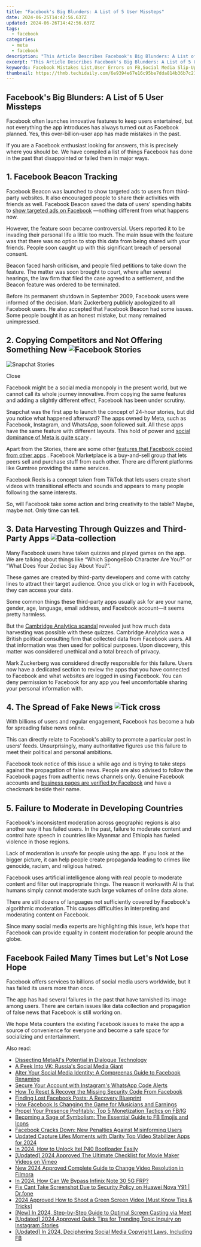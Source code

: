 ```yaml
---
title: "Facebook's Big Blunders: A List of 5 User Missteps"
date: 2024-06-25T14:42:56.637Z
updated: 2024-06-26T14:42:56.637Z
tags:
  - facebook
categories:
  - meta
  - facebook
description: "This Article Describes Facebook's Big Blunders: A List of 5 User Missteps"
excerpt: "This Article Describes Facebook's Big Blunders: A List of 5 User Missteps"
keywords: Facebook Mistakes List,User Errors on FB,Social Media Slip-Ups,Facebook UX Failures,Common FB Blunders,Users' Missteps FB,Social Networking Fails
thumbnail: https://thmb.techidaily.com/6e9394e67e16c95be7dda814b36b7c21bb54383a50ab2ad1ac5bcf151b169014.jpg
---
```


## Facebook's Big Blunders: A List of 5 User Missteps

 Facebook often launches innovative features to keep users entertained, but not everything the app introduces has always turned out as Facebook planned. Yes, this over-billion-user app has made mistakes in the past.

 If you are a Facebook enthusiast looking for answers, this is precisely where you should be. We have compiled a list of things Facebook has done in the past that disappointed or failed them in major ways.

## 1\. Facebook Beacon Tracking

 Facebook Beacon was launched to show targeted ads to users from third-party websites. It also encouraged people to share their activities with friends as well. Facebook Beacon saved the data of users' spending habits to [show targeted ads on Facebook](http://www.makeuseof.com/why-are-you-seeing-certain-ads-on-facebook/) —nothing different from what happens now.

 However, the feature soon became controversial. Users reported it to be invading their personal life a little too much. The main issue with the feature was that there was no option to stop this data from being shared with your friends. People soon caught up with this significant breach of personal consent.

 Beacon faced harsh criticism, and people filed petitions to take down the feature. The matter was soon brought to court, where after several hearings, the law firm that filed the case agreed to a settlement, and the Beacon feature was ordered to be terminated.

 Before its permanent shutdown in September 2009, Facebook users were informed of the decision. Mark Zuckerberg publicly apologized to all Facebook users. He also accepted that Facebook Beacon had some issues. Some people bought it as an honest mistake, but many remained unimpressed.

## 2\. Copying Competitors and Not Offering Something New ![Facebook Stories](https://static1.makeuseofimages.com/wordpress/wp-content/uploads/2022/11/facebook-stories.jpg)

![Snapchat Stories](https://static1.makeuseofimages.com/wordpress/wp-content/uploads/2022/11/snapchat-stories.JPG)

Close

 Facebook might be a social media monopoly in the present world, but we cannot call its whole journey innovative. From copying the same features and adding a slightly different effect, Facebook has been under scrutiny.

 Snapchat was the first app to launch the concept of 24-hour stories, but did you notice what happened afterward? The apps owned by Meta, such as Facebook, Instagram, and WhatsApp, soon followed suit. All these apps have the same feature with different layouts. This hold of power and [social dominance of Meta is quite scary](https://www.makeuseof.com/why-you-should-be-concerned-about-meta/) .

 Apart from the Stories, there are some other [features that Facebook copied from other apps](https://www.makeuseof.com/best-facebook-features-other-apps-launched-first/) . Facebook Marketplace is a buy-and-sell group that lets peers sell and purchase stuff from each other. There are different platforms like Gumtree providing the same services.

 Facebook Reels is a concept taken from TikTok that lets users create short videos with transitional effects and sounds and appears to many people following the same interests.

 So, will Facebook take some action and bring creativity to the table? Maybe, maybe not. Only time can tell.

## 3\. Data Harvesting Through Quizzes and Third-Party Apps ![Data-collection](https://static1.makeuseofimages.com/wordpress/wp-content/uploads/2022/11/data-collection.jpg)

 Many Facebook users have taken quizzes and played games on the app. We are talking about things like “Which SpongeBob Character Are You?” or “What Does Your Zodiac Say About You?”.

 These games are created by third-party developers and come with catchy lines to attract their target audience. Once you click or log in with Facebook, they can access your data.

 Some common things these third-party apps usually ask for are your name, gender, age, language, email address, and Facebook account—it seems pretty harmless.

 But the [Cambridge Analytica scandal](https://www.makeuseof.com/tag/facebook-cambridge-analytica-scandal/) revealed just how much data harvesting was possible with these quizzes. Cambridge Analytica was a British political consulting firm that collected data from Facebook users. All that information was then used for political purposes. Upon discovery, this matter was considered unethical and a total breach of privacy.

 Mark Zuckerberg was considered directly responsible for this failure. Users now have a dedicated section to review the apps that you have connected to Facebook and what websites are logged in using Facebook. You can deny permission to Facebook for any app you feel uncomfortable sharing your personal information with.

## 4\. The Spread of Fake News ![Tick cross](https://static1.makeuseofimages.com/wordpress/wp-content/uploads/2022/11/tick-cross.jpg)

 With billions of users and regular engagement, Facebook has become a hub for spreading false news online.

 This can directly relate to Facebook's ability to promote a particular post in users' feeds. Unsurprisingly, many authoritative figures use this failure to meet their political and personal ambitions.

 Facebook took notice of this issue a while ago and is trying to take steps against the propagation of false news. People are also advised to follow the Facebook pages from authentic news channels only. Genuine Facebook accounts and [business pages are verified by Facebook](https://www.makeuseof.com/verify-facebook-business-page/) and have a checkmark beside their name.

## 5\. Failure to Moderate in Developing Countries

 Facebook's inconsistent moderation across geographic regions is also another way it has failed users. In the past, failure to moderate content and control hate speech in countries like Myanmar and Ethiopia has fueled violence in those regions.

 Lack of moderation is unsafe for people using the app. If you look at the bigger picture, it can help people create propaganda leading to crimes like genocide, racism, and religious hatred.

 Facebook uses artificial intelligence along with real people to moderate content and filter out inappropriate things. The reason it workswith AI is that humans simply cannot moderate such large volumes of online data alone.

 There are still dozens of languages not sufficiently covered by Facebook's algorithmic moderation. This causes difficulties in interpreting and moderating content on Facebook.

 Since many social media experts are highlighting this issue, let’s hope that Facebook can provide equality in content moderation for people around the globe.

## Facebook Failed Many Times but Let's Not Lose Hope

 Facebook offers services to billions of social media users worldwide, but it has failed its users more than once.

 The app has had several failures in the past that have tarnished its image among users. There are certain issues like data collection and propagation of false news that Facebook is still working on.

 We hope Meta counters the existing Facebook issues to make the app a source of convenience for everyone and become a safe space for socializing and entertainment.


<ins class="adsbygoogle"
     style="display:block"
     data-ad-format="autorelaxed"
     data-ad-client="ca-pub-7571918770474297"
     data-ad-slot="1223367746"></ins>



<ins class="adsbygoogle"
     style="display:block"
     data-ad-client="ca-pub-7571918770474297"
     data-ad-slot="8358498916"
     data-ad-format="auto"
     data-full-width-responsive="true"></ins>

<span class="atpl-alsoreadstyle">Also read:</span>
<div><ul>
<li><a href="https://facebook.techidaily.com/dissecting-metaais-potential-in-dialogue-technology/"><u>Dissecting MetaAI's Potential in Dialogue Technology</u></a></li>
<li><a href="https://facebook.techidaily.com/a-peek-into-vk-russias-social-media-giant/"><u>A Peek Into VK: Russia's Social Media Giant</u></a></li>
<li><a href="https://facebook.techidaily.com/alter-your-social-media-identity-a-compreenas-guide-to-facebook-renaming/"><u>Alter Your Social Media Identity: A Compreenas Guide to Facebook Renaming</u></a></li>
<li><a href="https://facebook.techidaily.com/secure-your-account-with-instagrams-whatsapp-code-alerts/"><u>Secure Your Account with Instagram's WhatsApp Code Alerts</u></a></li>
<li><a href="https://facebook.techidaily.com/how-to-reset-and-recover-the-missing-security-code-from-facebook/"><u>How To Reset & Recover the Missing Security Code From Facebook</u></a></li>
<li><a href="https://facebook.techidaily.com/finding-lost-facebook-posts-a-recovery-blueprint/"><u>Finding Lost Facebook Posts: A Recovery Blueprint</u></a></li>
<li><a href="https://facebook.techidaily.com/how-facebook-is-changing-the-game-for-musicians-and-earnings/"><u>How Facebook Is Changing the Game for Musicians and Earnings</u></a></li>
<li><a href="https://facebook.techidaily.com/propel-your-presence-profitably-top-5-monetization-tactics-on-fbig/"><u>Propel Your Presence Profitably: Top 5 Monetization Tactics on FB/IG</u></a></li>
<li><a href="https://facebook.techidaily.com/becoming-a-sage-of-symbolism-the-essential-guide-to-fb-emojis-and-icons/"><u>Becoming a Sage of Symbolism: The Essential Guide to FB Emojis and Icons</u></a></li>
<li><a href="https://facebook.techidaily.com/facebook-cracks-down-new-penalties-against-misinforming-users/"><u>Facebook Cracks Down: New Penalties Against Misinforming Users</u></a></li>
<li><a href="https://ai-video-tools.techidaily.com/updated-capture-lifes-moments-with-clarity-top-video-stabilizer-apps-for-2024/"><u>Updated Capture Lifes Moments with Clarity Top Video Stabilizer Apps for 2024</u></a></li>
<li><a href="https://unlock-android.techidaily.com/in-2024-how-to-unlock-itel-p40-bootloader-easily-by-drfone-android/"><u>In 2024, How to Unlock Itel P40 Bootloader Easily</u></a></li>
<li><a href="https://vimeo-videos.techidaily.com/updated-2024-approved-the-ultimate-checklist-for-movie-maker-videos-on-vimeo/"><u>[Updated] 2024 Approved  The Ultimate Checklist for Movie Maker Videos on Vimeo</u></a></li>
<li><a href="https://ai-video-editing.techidaily.com/new-2024-approved-complete-guide-to-change-video-resolution-in-filmora/"><u>New 2024 Approved Complete Guide to Change Video Resolution in Filmora</u></a></li>
<li><a href="https://bypass-frp.techidaily.com/in-2024-how-can-we-bypass-infinix-note-30-5g-frp-by-drfone-android/"><u>In 2024, How Can We Bypass Infinix Note 30 5G FRP?</u></a></li>
<li><a href="https://howto.techidaily.com/fix-cant-take-screenshot-due-to-security-policy-on-huawei-nova-y91-drfone-by-drfone-fix-android-problems-fix-android-problems/"><u>Fix Cant Take Screenshot Due to Security Policy on Huawei Nova Y91 | Dr.fone</u></a></li>
<li><a href="https://some-knowledge.techidaily.com/2024-approved-how-to-shoot-a-green-screen-video-must-know-tips-and-tricks/"><u>2024 Approved  How to Shoot a Green Screen Video [Must Know Tips & Tricks]</u></a></li>
<li><a href="https://screen-capture.techidaily.com/new-in-2024-step-by-step-guide-to-optimal-screen-casting-via-meet/"><u>[New] In 2024, Step-by-Step Guide to Optimal Screen Casting via Meet</u></a></li>
<li><a href="https://instagram-video-recordings.techidaily.com/updated-2024-approved-quick-tips-for-trending-topic-inquiry-on-instagram-stories/"><u>[Updated] 2024 Approved  Quick Tips for Trending Topic Inquiry on Instagram Stories</u></a></li>
<li><a href="https://facebook-video-files.techidaily.com/updated-in-2024-deciphering-social-media-copyright-laws-including-fb/"><u>[Updated] In 2024, Deciphering Social Media Copyright Laws, Including FB</u></a></li>
</ul></div>
